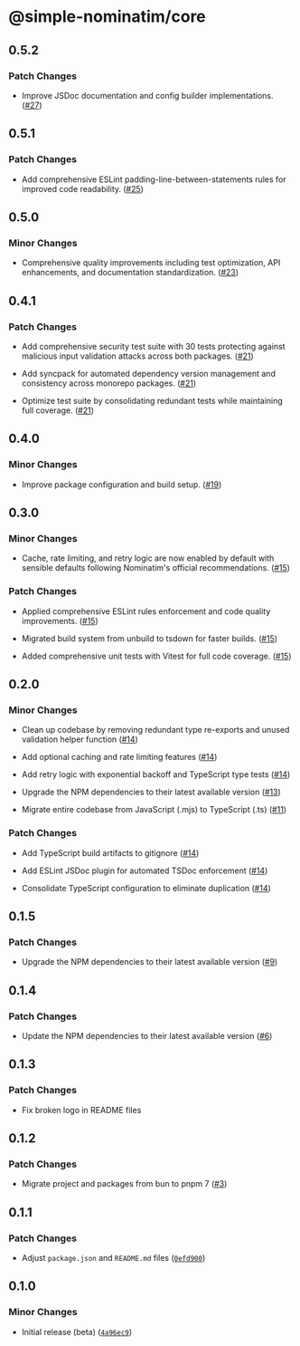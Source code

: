 # @simple-nominatim/core

## 0.5.2

### Patch Changes

- Improve JSDoc documentation and config builder implementations. ([#27](https://github.com/jonathanlinat/simple-nominatim/pull/27))

## 0.5.1

### Patch Changes

- Add comprehensive ESLint padding-line-between-statements rules for improved code readability. ([#25](https://github.com/jonathanlinat/simple-nominatim/pull/25))

## 0.5.0

### Minor Changes

- Comprehensive quality improvements including test optimization, API enhancements, and documentation standardization. ([#23](https://github.com/jonathanlinat/simple-nominatim/pull/23))

## 0.4.1

### Patch Changes

- Add comprehensive security test suite with 30 tests protecting against malicious input validation attacks across both packages. ([#21](https://github.com/jonathanlinat/simple-nominatim/pull/21))

- Add syncpack for automated dependency version management and consistency across monorepo packages. ([#21](https://github.com/jonathanlinat/simple-nominatim/pull/21))

- Optimize test suite by consolidating redundant tests while maintaining full coverage. ([#21](https://github.com/jonathanlinat/simple-nominatim/pull/21))

## 0.4.0

### Minor Changes

- Improve package configuration and build setup. ([#19](https://github.com/jonathanlinat/simple-nominatim/pull/19))

## 0.3.0

### Minor Changes

- Cache, rate limiting, and retry logic are now enabled by default with sensible defaults following Nominatim's official recommendations. ([#15](https://github.com/jonathanlinat/simple-nominatim/pull/15))

### Patch Changes

- Applied comprehensive ESLint rules enforcement and code quality improvements. ([#15](https://github.com/jonathanlinat/simple-nominatim/pull/15))

- Migrated build system from unbuild to tsdown for faster builds. ([#15](https://github.com/jonathanlinat/simple-nominatim/pull/15))

- Added comprehensive unit tests with Vitest for full code coverage. ([#15](https://github.com/jonathanlinat/simple-nominatim/pull/15))

## 0.2.0

### Minor Changes

- Clean up codebase by removing redundant type re-exports and unused validation helper function ([#14](https://github.com/jonathanlinat/simple-nominatim/pull/14))

- Add optional caching and rate limiting features ([#14](https://github.com/jonathanlinat/simple-nominatim/pull/14))

- Add retry logic with exponential backoff and TypeScript type tests ([#14](https://github.com/jonathanlinat/simple-nominatim/pull/14))

- Upgrade the NPM dependencies to their latest available version ([#13](https://github.com/jonathanlinat/simple-nominatim/pull/13))

- Migrate entire codebase from JavaScript (.mjs) to TypeScript (.ts) ([#11](https://github.com/jonathanlinat/simple-nominatim/pull/11))

### Patch Changes

- Add TypeScript build artifacts to gitignore ([#14](https://github.com/jonathanlinat/simple-nominatim/pull/14))

- Add ESLint JSDoc plugin for automated TSDoc enforcement ([#14](https://github.com/jonathanlinat/simple-nominatim/pull/14))

- Consolidate TypeScript configuration to eliminate duplication ([#14](https://github.com/jonathanlinat/simple-nominatim/pull/14))

## 0.1.5

### Patch Changes

- Upgrade the NPM dependencies to their latest available version ([#9](https://github.com/jonathanlinat/simple-nominatim/pull/9))

## 0.1.4

### Patch Changes

- Update the NPM dependencies to their latest available version ([#6](https://github.com/jonathanlinat/simple-nominatim/pull/6))

## 0.1.3

### Patch Changes

- Fix broken logo in README files

## 0.1.2

### Patch Changes

- Migrate project and packages from bun to pnpm 7 ([#3](https://github.com/jonathanlinat/simple-nominatim/pull/3))

## 0.1.1

### Patch Changes

- Adjust `package.json` and `README.md` files ([`0efd900`](https://github.com/jonathanlinat/simple-nominatim/commit/0efd9008dbebd8b2db1d4dfa0e7d7d0e6ab1c23d))

## 0.1.0

### Minor Changes

- Initial release (beta) ([`4a96ec9`](https://github.com/jonathanlinat/simple-nominatim/commit/4a96ec9e299e04c39e1475ce8269096d468b439e))
